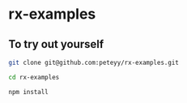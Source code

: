 # rx-examples

## To try out yourself

```bash
git clone git@github.com:peteyy/rx-examples.git
```
```bash
cd rx-examples
```
```bash
npm install
```
